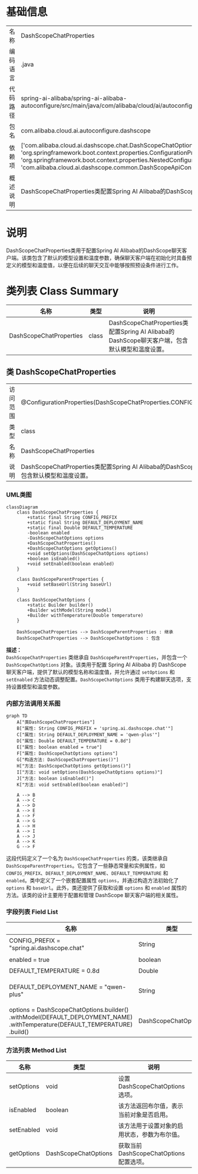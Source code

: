 # 基础信息

|      |      |
|------|------|
| 名称 | DashScopeChatProperties |
| 编码语言 | .java |
| 代码路径 | spring-ai-alibaba/spring-ai-alibaba-autoconfigure/src/main/java/com/alibaba/cloud/ai/autoconfigure/dashscope/DashScopeChatProperties.java |
| 包名 | com.alibaba.cloud.ai.autoconfigure.dashscope |
| 依赖项 | ['com.alibaba.cloud.ai.dashscope.chat.DashScopeChatOptions', 'org.springframework.boot.context.properties.ConfigurationProperties', 'org.springframework.boot.context.properties.NestedConfigurationProperty', 'com.alibaba.cloud.ai.dashscope.common.DashScopeApiConstants.DEFAULT_BASE_URL'] |
| 概述说明 | DashScopeChatProperties类配置Spring AI Alibaba的DashScope聊天客户端，含默认模型和温度设置。 |

# 说明

DashScopeChatProperties类用于配置Spring AI Alibaba的DashScope聊天客户端。该类包含了默认的模型设置和温度参数，确保聊天客户端在初始化时具备预定义的模型和温度值，以便在后续的聊天交互中能够按照预设条件进行工作。

# 类列表 Class Summary

| 名称   | 类型  | 说明 |
|-------|------|-------------|
| DashScopeChatProperties | class | DashScopeChatProperties类配置Spring AI Alibaba的DashScope聊天客户端，包含默认模型和温度设置。 |



## 类 DashScopeChatProperties

|      |      |
|------|------|
| 访问范围 | @ConfigurationProperties(DashScopeChatProperties.CONFIG_PREFIX);public |
| 类型 | class |
| 名称 | DashScopeChatProperties |
| 说明 | DashScopeChatProperties类配置Spring AI Alibaba的DashScope聊天客户端，包含默认模型和温度设置。 |


### UML类图

```mermaid
classDiagram
    class DashScopeChatProperties {
        +static final String CONFIG_PREFIX
        +static final String DEFAULT_DEPLOYMENT_NAME
        +static final Double DEFAULT_TEMPERATURE
        -boolean enabled
        -DashScopeChatOptions options
        +DashScopeChatProperties()
        +DashScopeChatOptions getOptions()
        +void setOptions(DashScopeChatOptions options)
        +boolean isEnabled()
        +void setEnabled(boolean enabled)
    }

    class DashScopeParentProperties {
        +void setBaseUrl(String baseUrl)
    }

    class DashScopeChatOptions {
        +static Builder builder()
        +Builder withModel(String model)
        +Builder withTemperature(Double temperature)
    }

    DashScopeChatProperties --> DashScopeParentProperties : 继承
    DashScopeChatProperties --> DashScopeChatOptions : 包含
```

**描述：**  
`DashScopeChatProperties` 类继承自 `DashScopeParentProperties`，并包含一个 `DashScopeChatOptions` 对象。该类用于配置 Spring AI Alibaba 的 DashScope 聊天客户端，提供了默认的模型名称和温度值，并允许通过 `setOptions` 和 `setEnabled` 方法动态调整配置。`DashScopeChatOptions` 类用于构建聊天选项，支持设置模型和温度参数。


### 内部方法调用关系图

```mermaid
graph TD
    A["类DashScopeChatProperties"]
    B["属性: String CONFIG_PREFIX = 'spring.ai.dashscope.chat'"]
    C["属性: String DEFAULT_DEPLOYMENT_NAME = 'qwen-plus'"]
    D["属性: Double DEFAULT_TEMPERATURE = 0.8d"]
    E["属性: boolean enabled = true"]
    F["属性: DashScopeChatOptions options"]
    G["构造方法: DashScopeChatProperties()"]
    H["方法: DashScopeChatOptions getOptions()"]
    I["方法: void setOptions(DashScopeChatOptions options)"]
    J["方法: boolean isEnabled()"]
    K["方法: void setEnabled(boolean enabled)"]

    A --> B
    A --> C
    A --> D
    A --> E
    A --> F
    A --> G
    A --> H
    A --> I
    A --> J
    A --> K
    G --> F
```

这段代码定义了一个名为 `DashScopeChatProperties` 的类，该类继承自 `DashScopeParentProperties`。它包含了一些静态常量和实例属性，如 `CONFIG_PREFIX`、`DEFAULT_DEPLOYMENT_NAME`、`DEFAULT_TEMPERATURE` 和 `enabled`。类中定义了一个嵌套配置属性 `options`，并通过构造方法初始化了 `options` 和 `baseUrl`。此外，类还提供了获取和设置 `options` 和 `enabled` 属性的方法。该类的设计主要用于配置和管理 DashScope 聊天客户端的相关属性。

### 字段列表 Field List

| 名称  | 类型  | 说明 |
|-------|-------|------|
| CONFIG_PREFIX = "spring.ai.dashscope.chat" | String | 配置前缀为spring.ai.dashscope.chat。 |
| enabled = true | boolean | 布尔变量enabled初始值为true。 |
| DEFAULT_TEMPERATURE = 0.8d | Double | 定义默认温度值为0.8的静态常量。 |
| DEFAULT_DEPLOYMENT_NAME = "qwen-plus" | String | 定义常量DEFAULT_DEPLOYMENT_NAME，值为"qwen-plus"。 |
| options = DashScopeChatOptions.builder()		.withModel(DEFAULT_DEPLOYMENT_NAME)		.withTemperature(DEFAULT_TEMPERATURE)		.build() | DashScopeChatOptions | 配置DashScopeChatOptions，使用默认模型和温度参数。 |

### 方法列表 Method List

| 名称  | 类型  | 说明 |
|-------|-------|------|
| setOptions | void | 设置DashScopeChatOptions选项。 |
| isEnabled | boolean | 该方法返回布尔值，表示当前对象是否启用。 |
| setEnabled | void | 该方法用于设置对象的启用状态，参数为布尔值。 |
| getOptions | DashScopeChatOptions | 获取当前DashScopeChatOptions配置选项。 |




